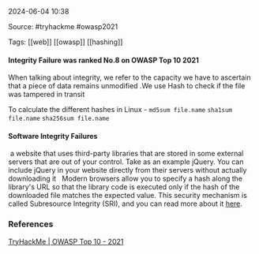 
2024-06-04 10:38

Source: #tryhackme #owasp2021 

Tags: [[web]] [[owasp]] [[hashing]]

#### Integrity Failure was ranked No.8 on OWASP Top 10 2021

When talking about integrity, we refer to the capacity we have to ascertain that a piece of data remains unmodified .We use Hash to check if the file was tampered in transit 

To calculate the different hashes in Linux - 
`md5sum file.name`
`sha1sum file.name`
`sha256sum file.name`
#### Software Integrity Failures

 a website that uses third-party libraries that are stored in some external servers that are out of your control. Take as an example jQuery. You can include jQuery in your website directly from their servers without actually downloading it
 
Modern browsers allow you to specify a hash along the library's URL so that the library code is executed only if the hash of the downloaded file matches the expected value. This security mechanism is called Subresource Integrity (SRI), and you can read more about it [here](https://www.srihash.org/).

### References
[TryHackMe | OWASP Top 10 - 2021](https://tryhackme.com/r/room/owasptop102021)